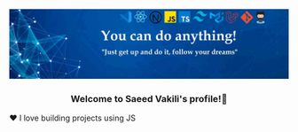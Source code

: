<img src="https://github.com/saeedvakili/saeedvakili/blob/main/images/githubcoverpage.png">

<h3 align="center">
  Welcome to Saeed Vakili's profile!👋
  </h3>
  
❤️ I love building projects using JS
